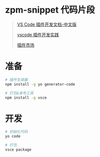 # zpm-snippet 代码片段

> [VS Code 插件开发文档-中文版](https://liiked.github.io/VS-Code-Extension-Doc-ZH/#/)
>
> [vscode 插件开发实践](https://juejin.im/post/5c63a56a6fb9a049e063d491)
>
> [插件市场](https://marketplace.visualstudio.com/)

# 准备

```bash
# 插件生成器
npm install -g yo generator-code

# 打包&发布工具
npm install -g vsce
```

# 开发

```bash
# 初始化代码
yo code

# 打包
vsce package
```
